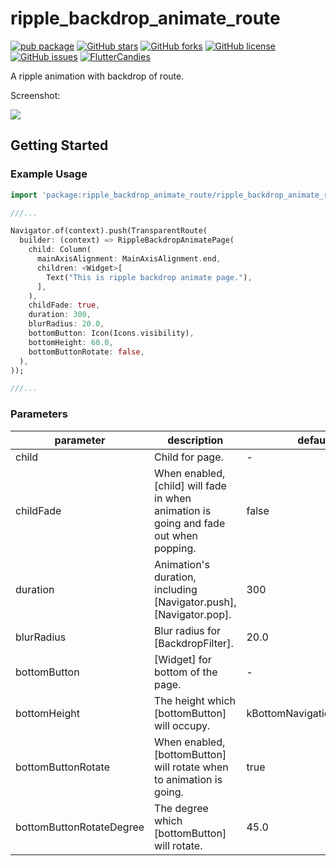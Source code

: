 # ripple_backdrop_animate_route

[![pub package](https://img.shields.io/pub/v/ripple_backdrop_animate_route.svg)](https://pub.dartlang.org/packages/ripple_backdrop_animate_route)
[![GitHub stars](https://img.shields.io/github/stars/fluttercandies/ripple_backdrop_animate_route)](https://github.com/fluttercandies/ripple_backdrop_animate_route/stargazers)
[![GitHub forks](https://img.shields.io/github/forks/fluttercandies/ripple_backdrop_animate_route)](https://github.com/fluttercandies/ripple_backdrop_animate_route/network)
[![GitHub license](https://img.shields.io/github/license/fluttercandies/ripple_backdrop_animate_route)](https://github.com/fluttercandies/ripple_backdrop_animate_route/blob/master/LICENSE)
[![GitHub issues](https://img.shields.io/github/issues/fluttercandies/ripple_backdrop_animate_route)](https://github.com/fluttercandies/ripple_backdrop_animate_route/issues)
<a target="_blank" href="https://jq.qq.com/?_wv=1027&k=5bcc0gy"><img border="0" src="https://pub.idqqimg.com/wpa/images/group.png" alt="FlutterCandies" title="FlutterCandies"></a>

A ripple animation with backdrop of route.

Screenshot:

![](https://user-gold-cdn.xitu.io/2019/8/21/16cb4d58e3458fd7)

## Getting Started

### Example Usage

```dart
import 'package:ripple_backdrop_animate_route/ripple_backdrop_animate_route.dart';

///...

Navigator.of(context).push(TransparentRoute(
  builder: (context) => RippleBackdropAnimatePage(
    child: Column(
      mainAxisAlignment: MainAxisAlignment.end,
      children: <Widget>[
        Text("This is ripple backdrop animate page."),
      ],
    ),
    childFade: true,
    duration: 300,
    blurRadius: 20.0,
    bottomButton: Icon(Icons.visibility),
    bottomHeight: 60.0,
    bottomButtonRotate: false,
  ),
));

///...
```

### Parameters
| parameter | description | default |
| --------- | ----------- | ------- |
| child | Child for page. | - |
| childFade | When enabled, [child] will fade in when animation is going and fade out when popping. | false |
| duration | Animation's duration, including [Navigator.push], [Navigator.pop]. | 300 |
| blurRadius | Blur radius for [BackdropFilter]. | 20.0 |
| bottomButton | [Widget] for bottom of the page. | - |
| bottomHeight | The height which [bottomButton] will occupy. | kBottomNavigationBarHeight |
| bottomButtonRotate | When enabled, [bottomButton] will rotate when to animation is going. | true |
| bottomButtonRotateDegree | The degree which [bottomButton] will rotate. | 45.0 |
